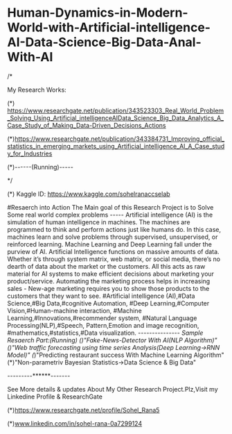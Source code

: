 # Human-Dynamics-in-Modern-World-with-Artificial-intelligence-AI-Data-Science-Big-Data-Anal-With-AI
/* 

My Research Works:

(*) https://www.researchgate.net/publication/343523303_Real_World_Problem_Solving_Using_Artificial_intelligenceAIData_Science_Big_Data_Analytics_A_Case_Study_of_Making_Data-Driven_Decisions_Actions

(*)https://www.researchgate.net/publication/343384731_Improving_official_statistics_in_emerging_markets_using_Artificial_intelligence_AI_A_Case_study_for_Industries

(*)------(Running)-----

*/

(*) Kaggle ID: https://www.kaggle.com/sohelranaccselab

#Resaerch into Action The Main goal of this Research Project is to Solve Some real world complex problems ----- Artificial intelligence (AI) is the simulation of human intelligence in machines. The machines are programmed to think and perform actions just like humans do. In this case, machines learn and solve problems through supervised, unsupervised, or reinforced learning. Machine Learning and Deep Learning fall under the purview of AI. Artificial Intelligence functions on massive amounts of data. Whether it’s through system matrix, web matrix, or social media, there’s no dearth of data about the market or the customers. All this acts as raw material for AI systems to make efficient decisions about marketing your product/service. Automating the marketing process helps in increasing sales - New-age marketing requires you to show those products to the customers that they want to see. #Artificial intelligence (AI),#Data Science,#Big Data,#cognitive Automation, #Deep Learning,#Computer Vision,#Human-machine interaction, #Machine Learning,#Innovations,#recommender system, #Natural Language Processing(NLP),#Speech, Pattern,Emotion and image recognition, #mathematics,#statistics,#Data visualization. -----------***---- Sample Resaerch Part:(Running) (*)"Fake-News-Detector With AI(NLP Algorithm)" (*)"Web traffic forecasting using time series Analysis(Deep Learning->RNN Model)" (*)"Predicting restaurant success With Machine Learning Algorithm" (*)"Non-parametriv Bayesian Statistics->Data Science &amp; Big Data"


---------******-------

See More details & updates About My Other Research Project.Plz,Visit my Linkedine Profile & ResearchGate

(*)https://www.researchgate.net/profile/Sohel_Rana5

(*)www.linkedin.com/in/sohel-rana-0a7299124
